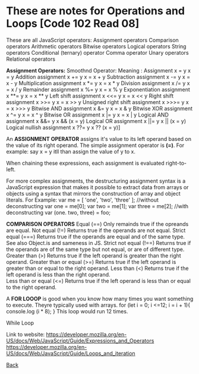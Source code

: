 # These are notes for Operations and Loops [Code 102 Read 08]

These are all JavaScript operators:
Assignment operators
Comparison operators
Arithmetic operators
Bitwise operators
Logical operators
String operators
Conditional (ternary) operator
Comma operator
Unary operators
Relational operators


**Assignment Operators:**             Smoothnd Operator:       Meaning : 
Assignment	                             x = y	            x = y
Addition assignment	                     x += y	            x = x + y
Subtraction assignment	                 x -= y	            x = x - y
Multiplication assignment	             x *= y	            x = x * y
Division assignment	                     x /= y	            x = x / y
Remainder assignment	                 x %= y	            x = x % y
Exponentiation assignment	             x **= y	        x = x ** y
Left shift assignment	                 x <<= y	        x = x << y
Right shift assignment	                 x >>= y	        x = x >> y
Unsigned right shift assignment	         x >>>= y	        x = x >>> y
Bitwise AND assignment	                 x &= y	            x = x & y
Bitwise XOR assignment	                 x ^= y	            x = x ^ y
Bitwise OR assignment	                 x |= y	            x = x | y
Logical AND assignment	                 x &&= y	        x && (x = y)
Logical OR assignment	                 x ||= y	        x || (x = y)
Logical nullish assignment	             x ??= y	        x ?? (x = y)]

An **ASSIGNMENT OPERATOR** assigns it's value to its left operand based on the value of its right operand. The simple assignment operator is **(=)**.
For example: say x = y itll than assign the value of y to x.

When chaining these expressions, each assignment is evaluated right-to-left.

For more complex assignments, the destructuring assignment syntax is a JavaScript expression that makes it possible to extract data from arrays or objects using a syntax that mirrors the construction of array and object literals.
For Example: 
var me = [ 'one', 'two', 'three' ];
//without deconstructing
var one   = me[0];
var two   = me[1];
var three = me[2];
//with deconstructing 
var (one. two, three) = foo;

**COMPARISON OPERATORS**
Equal (==)	                Only remainds true if the opreands are equal.
Not equal (!=)	            Returns true if the operands are not equal.	
Strict equal (===)	        Returns true if the operands are equal and of the same type. See also Object.is and sameness in JS.	
Strict not equal (!==)	    Returns true if the operands are of the same type but not equal, or are of different type.	
Greater than (>)	        Returns true if the left operand is greater than the right operand.	
Greater than or equal (>=)	Returns true if the left operand is greater than or equal to the right operand.	
Less than (<)               Returns true if the left operand is less than the right operand.	
Less than or equal (<=)     Returns true if the left operand is less than or equal to the right operand.	

A **FOR LOOOP** is good when you know how many times you want something to execute. Theyre typically used with arrays.
for (let i = 0; i <=12; i = i + 1){
    console.log (i * 8);
}
This loop would run 12 times.

While Loop


Link to website: 
https://developer.mozilla.org/en-US/docs/Web/JavaScript/Guide/Expressions_and_Operators
https://developer.mozilla.org/en-US/docs/Web/JavaScript/Guide/Loops_and_iteration

[Back](README.md)